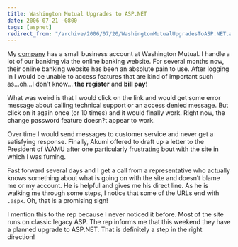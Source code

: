 ```yaml
---
title: Washington Mutual Upgrades to ASP.NET
date: 2006-07-21 -0800
tags: [aspnet]
redirect_from: "/archive/2006/07/20/WashingtonMutualUpgradesToASP.NET.aspx/"
---
```


My [company](http://veloc-it.com/ "My Work") has a small business
account at Washington Mutual. I handle a lot of our banking via the
online banking website. For several months now, their online banking
website has been an absolute pain to use. After logging in I would be
unable to access features that are kind of important such as...oh...I
don’t know... **the register** and **bill pay**!

What was weird is that I would click on the link and would get some
error message about calling technical support or an access denied
message. But click on it again once (or 10 times) and it would finally
work. Right now, the change password feature doesn?t appear to work.

Over time I would send messages to customer service and never get a
satisfying response. Finally, Akumi offered to draft up a letter to the
President of WAMU after one particularly frustrating bout with the site
in which I was fuming.

Fast forward several days and I get a call from a representative who
actually knows something about what is going on with the site and
doesn’t blame me or my account. He is helpful and gives me his direct
line. As he is walking me through some steps, I notice that some of the
URLs end with `.aspx`. Oh, that is a promising sign!

I mention this to the rep because I never noticed it before. Most of the
site runs on classic legacy ASP. The rep informs me that this weekend
they have a planned upgrade to ASP.NET. That is definitely a step in the
right direction!

